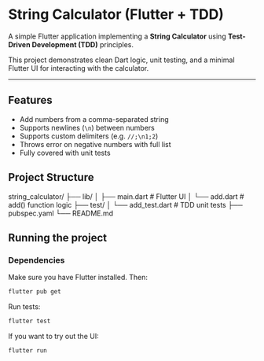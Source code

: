 # String Calculator (Flutter + TDD)

A simple Flutter application implementing a **String Calculator** using **Test-Driven Development (TDD)** principles.

This project demonstrates clean Dart logic, unit testing, and a minimal Flutter UI for interacting with the calculator.

---

## Features

- Add numbers from a comma-separated string
- Supports newlines (`\n`) between numbers
- Supports custom delimiters (e.g. `//;\n1;2`)
- Throws error on negative numbers with full list
- Fully covered with unit tests

## Project Structure

string_calculator/
├── lib/
│ ├── main.dart # Flutter UI
│ └── add.dart # add() function logic
├── test/
│ └── add_test.dart # TDD unit tests
├── pubspec.yaml
└── README.md

## Running the project

### Dependencies

Make sure you have Flutter installed. Then:
```bash
flutter pub get
```

Run tests:
```bash
flutter test
```

If you want to try out the UI:
```bash
flutter run
```
